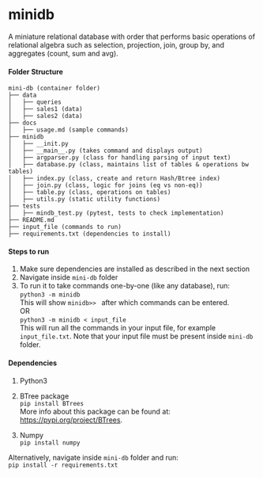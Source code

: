 # minidb
A miniature relational database with order that performs basic operations of relational 
algebra such as selection, projection, join, group by, and aggregates (count, sum and avg).

#### Folder Structure
```
mini-db (container folder)
├── data
│   ├── queries
│   ├── sales1 (data)
│   ├── sales2 (data)
├── docs
│   ├── usage.md (sample commands)
├── minidb
│   ├── __init.py 
│   ├── __main__.py (takes command and displays output)
│   ├── argparser.py (class for handling parsing of input text)
│   ├── database.py (class, maintains list of tables & operations bw tables)
│   ├── index.py (class, create and return Hash/Btree index)
│   ├── join.py (class, logic for joins (eq vs non-eq))
│   ├── table.py (class, operations on tables)
│   ├── utils.py (static utility functions)
├── tests
│   ├── mindb_test.py (pytest, tests to check implementation)
├── README.md
├── input_file (commands to run)
├── requirements.txt (dependencies to install)
```

#### Steps to run
1. Make sure dependencies are installed as described in the next section
2. Navigate inside ```mini-db``` folder
3. To run it to take commands one-by-one (like any database), run:\
```python3 -m minidb```\
This will show ```minidb>> ``` after which commands can be entered.\
OR\
```python3 -m minidb < input_file```\
This will run all the commands in your input file, for example ```input_file.txt```. 
Note that your input file must be present inside ```mini-db``` folder.

#### Dependencies
1. Python3
2. BTree package\
```pip install BTrees```\
More info about this package can be found at: https://pypi.org/project/BTrees. 

3. Numpy\
```pip install numpy```

Alternatively, navigate inside ```mini-db``` folder and run:\
```pip install -r requirements.txt```